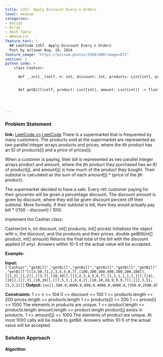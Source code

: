```yaml
---
title: 1357. Apply Discount Every n Orders
level: medium
categories:
- Design
- Array
- Hash Table
- AMateList
feature_text: |
  ## LeetCode 1357. Apply Discount Every n Orders
  Post by ailswan Aug. 19, 2024
feature_image: "https://picsum.photos/2560/600?image=872"
session: 2
python_code: >
    class Cashier:

      def __init__(self, n: int, discount: int, products: List[int], prices: List[int]):


      def getBill(self, product: List[int], amount: List[int]) -> float:


   

---
```


### Problem Statement
**link:**
[LeetCode.cn](https://leetcode.cn/problems/apply-discount-every-n-orders/)
[LeetCode](https://leetcode.com/apply-discount-every-n-orders/)
There is a supermarket that is frequented by many customers. The products sold at the supermarket are represented as two parallel integer arrays products and prices, where the ith product has an ID of products[i] and a price of prices[i].

When a customer is paying, their bill is represented as two parallel integer arrays product and amount, where the jth product they purchased has an ID of product[j], and amount[j] is how much of the product they bought. Their subtotal is calculated as the sum of each amount[j] * (price of the jth product).

The supermarket decided to have a sale. Every nth customer paying for their groceries will be given a percentage discount. The discount amount is given by discount, where they will be given discount percent off their subtotal. More formally, if their subtotal is bill, then they would actually pay bill * ((100 - discount) / 100).

Implement the Cashier class:

Cashier(int n, int discount, int[] products, int[] prices) Initializes the object with n, the discount, and the products and their prices.
double getBill(int[] product, int[] amount) Returns the final total of the bill with the discount applied (if any). Answers within 10-5 of the actual value will be accepted.


**Example:**

**Input:** `["Cashier","getBill","getBill","getBill","getBill","getBill","getBill","getBill"][[3,50,[1,2,3,4,5,6,7],[100,200,300,400,300,200,100]],[[1,2],[1,2]],[[3,7],[10,10]],[[1,2,3,4,5,6,7],[1,1,1,1,1,1,1]],[[4],[10]],[[7,3],[10,10]],[[7,5,3,1,6,4,2],[10,10,10,9,9,9,7]],[[2,3,5],[5,3,2]]]`
**Output:** `[null,500.0,4000.0,800.0,4000.0,4000.0,7350.0,2500.0]`

 
**Constraints:**
1 <= n <= 104
0 <= discount <= 100
1 <= products.length <= 200
prices.length == products.length
1 <= products[i] <= 200
1 <= prices[i] <= 1000
The elements in products are unique.
1 <= product.length <= products.length
amount.length == product.length
product[j] exists in products.
1 <= amount[j] <= 1000
The elements of product are unique.
At most 1000 calls will be made to getBill.
Answers within 10-5 of the actual value will be accepted.

### Solution Approach
 
#### Algorithm
 